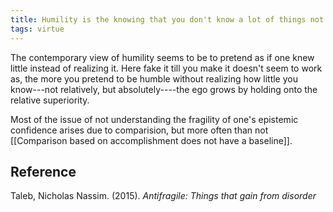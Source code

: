 ```yaml
---
title: Humility is the knowing that you don't know a lot of things not a false pretension to deceive people into praising you.
tags: virtue
---
```


The contemporary view of humility seems to be to pretend as if one knew little instead of realizing it. Here fake it till you make it doesn't seem to work as, the more you pretend to be humble without realizing how little you know---not relatively, but absolutely----the ego grows by holding onto the relative superiority.

Most of the issue of not understanding the fragility of one's epistemic confidence arises due to comparision, but more often than not [[Comparison based on accomplishment does not have a baseline]].

## Reference

Taleb, Nicholas Nassim. (2015). _Antifragile: Things that gain from disorder_
